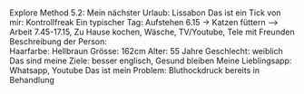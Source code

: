 #
Explore Method 5.2:
Mein nächster Urlaub:      Lissabon
Das ist ein Tick von mir:  Kontrollfreak
Ein typischer Tag:         Aufstehen 6.15 -> Katzen füttern --> Arbeit 7.45-17.15, Zu Hause kochen, Wäsche, TV/Youtube, Tele mit Freunden
Beschreibung der Person:   
  Haarfarbe:  Hellbraun
  Grösse:     162cm
  Alter:      55 Jahre
  Geschlecht: weiblich
Das sind meine Ziele:     besser englisch, Gesund bleiben
Meine Lieblingsapp:       Whatsapp, Youtube
Das ist mein Problem:     Bluthockdruck bereits in Behandlung
